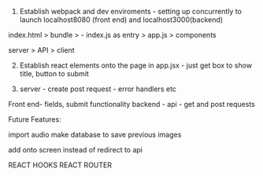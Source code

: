 1. Establish webpack and dev enviroments - setting up concurrently to launch localhost8080 (front end) and localhost3000(backend)


index.html > bundle > - index.js as entry >  app.js > components

server > API > client

2. Establish react elements onto the page in app.jsx - just get box to show
    title, button to submit

3. server - create post request - error handlers etc


Front end- fields, submit functionality
backend - api - get and post requests



Future Features:

import audio
make database to save previous images

add onto screen instead of redirect to api

REACT HOOKS
REACT ROUTER